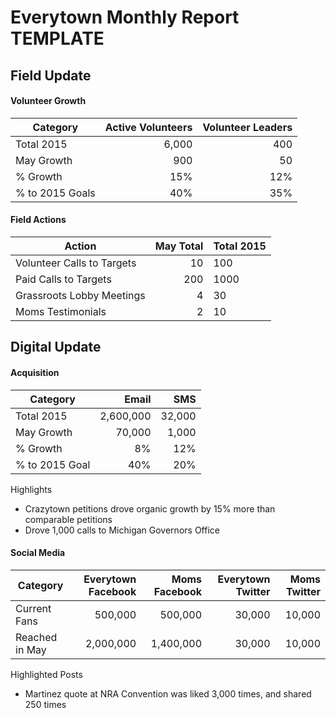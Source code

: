 
Everytown Monthly Report TEMPLATE
===============================

Field Update
---------------

#### Volunteer Growth

Category | Active Volunteers | Volunteer Leaders
-- | -------------------: | ---------------------:
Total 2015 | 6,000 |  400
May Growth | 900 | 50
% Growth  | 15% | 12%
% to 2015 Goals | 40% | 35%

#### Field Actions

Action | May Total | Total 2015
--------| ------------: | -----------
Volunteer Calls to Targets | 10 | 100
Paid Calls to Targets | 200 | 1000
Grassroots Lobby Meetings | 4 | 30
Moms Testimonials | 2 | 10


Digital Update
-----------------

#### Acquisition

Category | Email | SMS
-- | -----: | ------:
Total 2015 | 2,600,000 | 32,000
May Growth | 70,000 | 1,000
% Growth | 8% | 12%
% to 2015 Goal | 40% | 20%

Highlights

- Crazytown petitions drove organic growth by 15% more than comparable petitions
- Drove 1,000 calls to Michigan Governors Office

#### Social Media

Category | Everytown Facebook | Moms Facebook | Everytown Twitter | Moms Twitter
-- | -------: | ---------: | --------: | ---------: 
Current Fans | 500,000 | 500,000 | 30,000 | 10,000
Reached in May | 2,000,000 | 1,400,000 | 30,000 | 10,000

Highlighted Posts

 - Martinez quote at NRA Convention was liked 3,000 times, and shared 250 times



